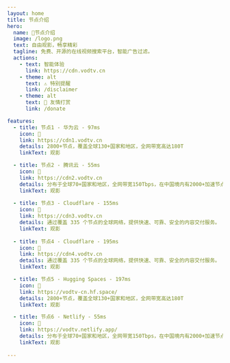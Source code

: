 ```yaml
---
layout: home
title: 节点介绍    
hero:
  name: 🚀节点介绍
  image: /logo.png
  text: 自由观影，畅享精彩
  tagline: 免费、开源的在线视频搜索平台，智能广告过滤。
  actions:
    - text: 智能体验
      link: https://cdn.vodtv.cn 
    - theme: alt
      text: ⚠️ 特别提醒
      link: /disclaimer 
    - theme: alt
      text: 🥇 友情打赏
      link: /donate  

features:
  - title: 节点1 - 华为云 - 97ms
    icon: 🛑
    link: https://cdn1.vodtv.cn
    details: 2800+节点，覆盖全球130+国家和地区，全网带宽高达180T
    linkText: 观影

  - title: 节点2 - 腾讯云 - 55ms
    icon: 🚀
    link: https://cdn2.vodtv.cn
    details: 分布于全球70+国家和地区，全网带宽150Tbps，在中国境内有2000+加速节点。
    linkText: 观影  
    
  - title: 节点3 - Cloudflare - 155ms
    icon: 🎯
    link: https://cdn3.vodtv.cn
    details: 通过覆盖 335 个节点的全球网络，提供快速、可靠、安全的内容交付服务。
    linkText: 观影  
    
  - title: 节点4 - Cloudflare - 195ms
    icon: 🛑
    link: https://cdn4.vodtv.cn
    details: 通过覆盖 335 个节点的全球网络，提供快速、可靠、安全的内容交付服务。
    linkText: 观影     

  - title: 节点5 - Hugging Spaces - 197ms
    icon: 🚀
    link: https://vodtv-cn.hf.space/
    details: 2800+节点，覆盖全球130+国家和地区，全网带宽高达180T
    linkText: 观影

  - title: 节点6 - Netlify - 55ms
    icon: 🎯
    link: https://vodtv.netlify.app/
    details: 分布于全球70+国家和地区，全网带宽150Tbps，在中国境内有2000+加速节点。
    linkText: 观影  
   
---    
```

<confetti />